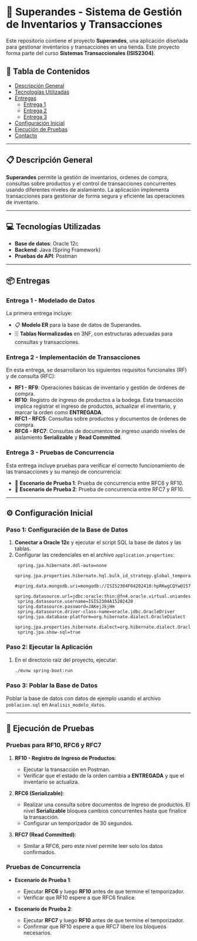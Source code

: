 # 🛒 Superandes - Sistema de Gestión de Inventarios y Transacciones

Este repositorio contiene el proyecto **Superandes**, una aplicación diseñada para gestionar inventarios y transacciones en una tienda. Este proyecto forma parte del curso **Sistemas Transaccionales (ISIS2304)**.

## 📑 Tabla de Contenidos
- [Descripción General](#-descripción-general)
- [Tecnologías Utilizadas](#-tecnologías-utilizadas)
- [Entregas](#-entregas)
  - [Entrega 1](#entrega-1---modelado-de-datos)
  - [Entrega 2](#entrega-2---implementación-de-transacciones)
  - [Entrega 3](#entrega-3---pruebas-de-concurrencia)
- [Configuración Inicial](#-configuración-inicial)
- [Ejecución de Pruebas](#-ejecución-de-pruebas)
- [Contacto](#-contacto)

---

## 📋 Descripción General

**Superandes** permite la gestión de inventarios, ordenes de compra, consultas sobre productos y el control de transacciones concurrentes usando diferentes niveles de aislamiento. La aplicación implementa transacciones para gestionar de forma segura y eficiente las operaciones de inventario.

---

## 💻 Tecnologías Utilizadas
- **Base de datos**: Oracle 12c
- **Backend**: Java (Spring Framework)
- **Pruebas de API**: Postman

---

## 📦 Entregas

### Entrega 1 - Modelado de Datos
La primera entrega incluye:
- 📋 **Modelo ER** para la base de datos de Superandes.
- 🗄️ **Tablas Normalizadas** en 3NF, con estructuras adecuadas para consultas y transacciones.

### Entrega 2 - Implementación de Transacciones
En esta entrega, se desarrollaron los siguientes requisitos funcionales (RF) y de consulta (RFC):
- **RF1 - RF9**: Operaciones básicas de inventario y gestión de órdenes de compra.
- **RF10**: Registro de ingreso de productos a la bodega. Esta transacción implica registrar el ingreso de productos, actualizar el inventario, y marcar la orden como **ENTREGADA**.
- **RFC1 - RFC5**: Consultas sobre productos y documentos de órdenes de compra.
- **RFC6 - RFC7**: Consultas de documentos de ingreso usando niveles de aislamiento **Serializable** y **Read Committed**.

### Entrega 3 - Pruebas de Concurrencia
Esta entrega incluye pruebas para verificar el correcto funcionamiento de las transacciones y su manejo de concurrencia:
- 🔄 **Escenario de Prueba 1**: Prueba de concurrencia entre RFC6 y RF10.
- 🔄 **Escenario de Prueba 2**: Prueba de concurrencia entre RFC7 y RF10.

---

## ⚙️ Configuración Inicial

### Paso 1: Configuración de la Base de Datos
1. **Conectar a Oracle 12c** y ejecutar el script SQL la base de datos y las tablas.
2. Configurar las credenciales en el archivo `application.properties`:
   ```properties
    spring.jpa.hibernate.ddl-auto=none
    spring.jpa.properties.hibernate.hql.bulk_id_strategy.global_temporary.create_tables=false
    #spring.data.mongodb.uri=mongodb://ISIS2304F04202410:hpRKwgCQYw@157.253.236.88:8087/ISIS2304A30202420
    spring.datasource.url=jdbc:oracle:thin:@fn4.oracle.virtual.uniandes.edu.co:1521/PROD
    spring.datasource.username=ISIS2304A15202420
    spring.datasource.password=JAKejJkjHm
    spring.datasource.driver-class-name=oracle.jdbc.OracleDriver
    spring.jpa.database-platform=org.hibernate.dialect.OracleDialect
    spring.jpa.properties.hibernate.dialect=org.hibernate.dialect.OracleDialect
    spring.jpa.show-sql=true
   ```

### Paso 2: Ejecutar la Aplicación
1. En el directorio raíz del proyecto, ejecutar:
   ```bash
   ./mvnw spring-boot:run
   ```

### Paso 3: Poblar la Base de Datos
Poblar la base de datos con datos de ejemplo usando el archivo `poblacion.sql` en `Analisis_modelo_datos`.

---

## 🧪 Ejecución de Pruebas

### Pruebas para RF10, RFC6 y RFC7
1. **RF10 - Registro de Ingreso de Productos**:
   - Ejecutar la transacción en Postman.
   - Verificar que el estado de la orden cambia a **ENTREGADA** y que el inventario se actualiza.

2. **RFC6 (Serializable)**:
   - Realizar una consulta sobre documentos de ingreso de productos. El nivel **Serializable** bloquea cambios concurrentes hasta que finalice la transacción.
   - Configurar un temporizador de 30 segundos.

3. **RFC7 (Read Committed)**:
   - Similar a RFC6, pero este nivel permite leer solo los datos confirmados.

### Pruebas de Concurrencia
- **Escenario de Prueba 1**:
  - Ejecutar **RFC6** y luego **RF10** antes de que termine el temporizador.
  - Verificar que RF10 espere a que RFC6 finalice.

- **Escenario de Prueba 2**:
  - Ejecutar **RFC7** y luego **RF10** antes de que termine el temporizador.
  - Confirmar que RF10 espere a que RFC7 libere los bloqueos necesarios.